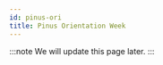 ```yaml
---
id: pinus-ori
title: Pinus Orientation Week
---
```

:::note
We will update this page later.
:::

<!--stackedit_data:
eyJoaXN0b3J5IjpbLTc4MjU0NDcxMiw5Mjg3NzA3NjgsLTI5NT
g1OTIwNF19
-->